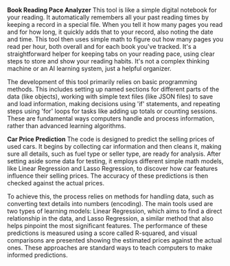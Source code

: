 **Book Reading Pace Analyzer**
This tool is like a simple digital notebook for your reading. It automatically remembers all your past reading times by keeping a record in a special file. When you tell it how many pages you read and for how long, it quickly adds that to your record, also noting the date and time. This tool then uses simple math to figure out how many pages you read per hour, both overall and for each book you've tracked. It's a straightforward helper for keeping tabs on your reading pace, using clear steps to store and show your reading habits. It's not a complex thinking machine or an AI learning system, just a helpful organizer.

The development of this tool primarily relies on basic programming methods. This includes setting up named sections for different parts of the data (like objects), working with simple text files (like JSON files) to save and load information, making decisions using 'if' statements, and repeating steps using 'for' loops for tasks like adding up totals or counting sessions. These are fundamental ways computers handle and process information, rather than advanced learning algorithms.

**Car Price Prediction**
The code is designed to predict the selling prices of used cars. It begins by collecting car information and then cleans it, making sure all details, such as fuel type or seller type, are ready for analysis. After setting aside some data for testing, it employs different simple math models, like Linear Regression and Lasso Regression, to discover how car features influence their selling prices. The accuracy of these predictions is then checked against the actual prices.

To achieve this, the process relies on methods for handling data, such as converting text details into numbers (encoding). The main tools used are two types of learning models: Linear Regression, which aims to find a direct relationship in the data, and Lasso Regression, a similar method that also helps pinpoint the most significant features. The performance of these predictions is measured using a score called R-squared, and visual comparisons are presented showing the estimated prices against the actual ones. These approaches are standard ways to teach computers to make informed predictions.
